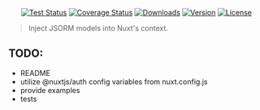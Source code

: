 <p align="center">
  <a href="https://circleci.com/gh/clickagy/nuxt-jsorm"><img src="https://badgen.net/circleci/github/clickagy/nuxt-jsorm/master?icon=circleci" alt="Test Status"></a>
  <a href="https://codecov.io/gh/clickagy/nuxt-jsorm"><img src="https://badgen.net/codecov/c/github/clickagy/nuxt-jsorm/master?icon=codecov" alt="Coverage Status"></a>
  <a href="https://www.npmjs.com/package/nuxt-jsorm"><img src="https://badgen.net/npm/dm/nuxt-jsorm" alt="Downloads"></a>
  <a href="https://www.npmjs.com/package/nuxt-jsorm"><img src="https://badgen.net/npm/v/nuxt-jsorm?icon=npm" alt="Version"></a>
  <a href="https://www.npmjs.com/package/nuxt-jsorm"><img src="https://badgen.net/npm/license/nuxt-jsorm?icon=awesome" alt="License"></a>
</p>

> Inject JSORM models into Nuxt's context.

## TODO:

 - README
 - utilize @nuxtjs/auth config variables from nuxt.config.js
 - provide examples
 - tests